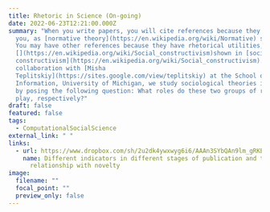```yaml
---
title: Rhetoric in Science (On-going)
date: 2022-06-23T12:21:00.000Z
summary: "When you write papers, you will cite references because they inspire
  you, as [normative theory](https://en.wikipedia.org/wiki/Normative) states.
  You may have other references because they have rhetorical utilities, as
  [](https://en.wikipedia.org/wiki/Social_constructivism)shown in [social
  constructivism](https://en.wikipedia.org/wiki/Social_constructivism). In
  collaboration with [Misha
  Teplitskiy](https://sites.google.com/view/teplitskiy) at the School of
  Information, University of Michigan, we study sociological theories in science
  by posing the following question: What roles do these two groups of references
  play, respectively?"
draft: false
featured: false
tags:
  - ComputationalSocialScience
external_link: " "
links:
  - url: https://www.dropbox.com/sh/2u2dk4ywxwyg6i6/AAAn3SYbQAn9lm_gRKEgw4W8a?dl=0
    name: Different indicators in different stages of publication and their
      relationship with novelty
image:
  filename: ""
  focal_point: ""
  preview_only: false
---
```

